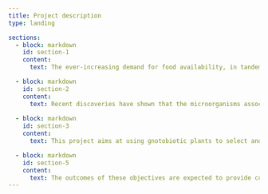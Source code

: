 ```yaml
---
title: Project description
type: landing

sections:
  - block: markdown
    id: section-1
    content:
      text: The ever-increasing demand for food availability, in tandem with the increasing world population, deteriorating natural resources, and increased urbanization, emphasizes the importance of research that aims to improve plant health and food production and quality. To provide food sustainably, it is essential to increase food production while reducing negative environmental impacts such as soil, water and nutrient loss, greenhouse gas emissions and degradation of ecosystems. According to the UN Food and Agricultural Organization (FAO), 40-50% of root crops, fruits and vegetables produced globally are lost each year to pests and pathogens (FAOSTAT 2016).

  - block: markdown
    id: section-2
    content:
      text: Recent discoveries have shown that the microorganisms associated with plants, also known as the plant microbiome, have a great impact on plant health and productivity. Due to the direct and important role of these microorganisms they are also referred to as the plant second genome. These recent findings have opened new frontiers in plant science, representing a paradigm shift in how we tackle plant problems. However, despite the current evidence suggesting the key role of the plant microbiome, this field of research has lagged behind the pace of rapidly changing agricultural and environmental circumstances. In fact, information on the microbiome of important agricultural crops and the ways to exploit beneficial microorganisms to improve plants health is still lacking, and so far, there has not been rigorous research addressed to understand and benefit from this vastly unexplored field. Deciphering the role/function of the plant microbiome, is usually hindered by the complex interaction between a high number of microorganisms and the host as well as the difficulty to evaluate and monitor the impact of these microorganisms on the plant. Hence, the ability to work with plants devoid of microorganisms (i.e. gnotobiotic), may represent a key strategy to understand the role of the microbiome as whole or as individual microorganisms.
  
  - block: markdown
    id: section-3
    content:
      text: This project aims at using gnotobiotic plants to select and evaluate Biome Agents (BAs), defined here as any microorganism or members of the plant’s microbiome that can be used to improve/enhance plant tolerance to biotic and/or abiotic stresses,  enhance the host growth, increase the plant productivity, and improve/enhance the quality of the crop production.

  - block: markdown
    id: section-5
    content:
      text: The outcomes of these objectives are expected to provide cutting-edge information and lay the ground for innovative future researches and practical applications based on the use of the microbiome in an innovative and sustainable manner. The development of gnotobiotic plants and ad-hoc smart boxes for their growth is expected to lead to a paradigm shift in plant-microbe interactions research. Such germ-free systems will represent a valuable tool for several important applications ranging from the discovery of new microbes with biotechnological potential to the study of the plant holobiont. In particular, the plant-mediated selection of microorganisms promises great improvement in the discovery of BAs for grapevine and lettuce as well as for other plant species facilitating the identification of useful host-specific microbial consortia. On the other hand, the real-time monitoring of plant grown in gnotobiotic conditions, represent a powerful tool to advance our knowledge on plant-microbe interactions and determine the role of specific microorganisms. A controlled system in which specific microorganisms can be introduced and monitored greatly facilitate the interpretation of results including those from advanced 'Omic' technologies such as metagenomics, metabolomics and transcriptomics. This system will enable advanced studies to determine timing and patterns of the plant microbial colonization and the effect of microorganisms on water stress tolerance, fungal pathogenesis and plant resistance and growth. Results of experiments with gnotobiotic plants will be also useful to identify microorganisms to be evaluated in greenhouse conditions. This final part of the project will enable an overall validation of the project activities and will produce a range of microbial consortia or BAs that can be of great interest for a number of different stakeholders.
---
```





   





